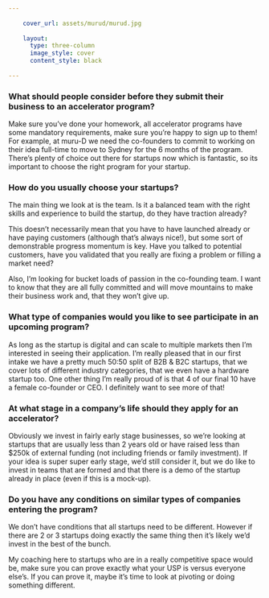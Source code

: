 ```yaml
---
    
    cover_url: assets/murud/murud.jpg
    
    layout:
      type: three-column
      image_style: cover
      content_style: black
    
---
```

### What should people consider before they submit their business to an accelerator program?

Make sure you’ve done your homework, all accelerator programs have some mandatory requirements, make sure you’re happy to sign up to them!
For example, at muru-D we need the co-founders to commit to working on their idea full-time to move to Sydney for the 6 months of the program. There’s plenty of choice out there for startups now which is fantastic, so its important to choose the right program for your startup.

### How do you usually choose your startups?

The main thing we look at is the team. Is it a balanced team with the right skills and experience to build the startup, do they have traction already?

This doesn’t necessarily mean that you have to have launched already or have paying customers (although that’s always nice!), but some sort of demonstrable progress momentum is key. Have you talked to potential customers, have you validated that you really are fixing a problem or filling a market need?

Also, I’m looking for bucket loads of passion in the co-founding team. I want to know that they are all fully committed and will move mountains to make their business work and, that they won’t give up.

### What type of companies would you like to see participate in an upcoming program?

As long as the startup is digital and can scale to multiple markets then I’m interested in seeing their application.  I’m really pleased that in our first intake we have a pretty much 50:50 split of B2B & B2C startups, that we cover lots of different industry categories, that we even have a hardware startup too.
One other thing I’m really proud of is that 4 of our final 10 have a female co-founder or CEO.  I definitely want to see more of that!

### At what stage in a company’s life should they apply for an accelerator?

Obviously we invest in fairly early stage businesses, so we’re looking at startups that are usually less than 2 years old or have raised less than $250k of external funding (not including friends or family investment).
If your idea is super super early stage, we’d still consider it, but we do like to invest in teams that are formed and that there is a demo of the startup already in place (even if this is a mock-up).

### Do you have any conditions on similar types of companies entering the program?

We don’t have conditions that all startups need to be different. However if there are 2 or 3 startups doing exactly the same thing then it’s likely we’d invest in the best of the bunch.

My coaching here to startups who are in a really competitive space would be, make sure you can prove exactly what your USP is versus everyone else’s. If you can prove it, maybe it’s time to look at pivoting or doing something different.
